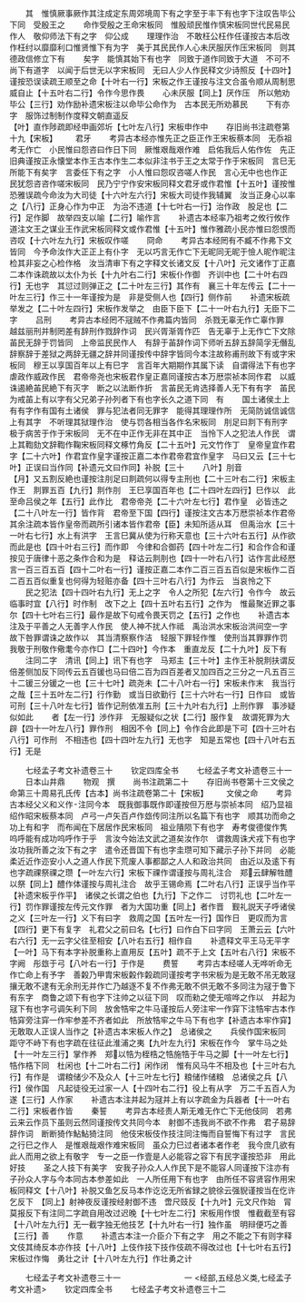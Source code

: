 <!-- { "loadSidebar": true } -->
　　其　惟慎厥事厥作其注成定东周郊境周下有之字至于丰下有也字下注叹告毕公下同　受殷王之
　　命作受殷之王命宋板同　惟殷顽民惟作慎宋板同世代民易民作人　敬仰师法下有之字　仰公成
　　理理作治　不敢枉公枉作任谨按古本后改作枉纣以靡靡利口惟贤惟下有为字　美于其民民作人心未厌服厌作压宋板同　则其德政信修立下有
　　矣字　能慎其始下有也字　同致于道作同致于大道　不可不尚下有道字　以闻于后世无以字宋板同　无曰人少人作民释文少诗照反【十四叶】谨按恐误读疏王顺至之命【十叶右一行】宋板之作王谨按与注文合虽令顺从周制思威自止【十五叶右二行】令作今思作畏
　　心未厌服【同上】厌作压　所以勉劝毕公【三行】劝作励补遗宋板注以命毕公命作为　古本民无所劝慕民
　　下有亦字　服饰过制制作度释文朝直遥反　　　　　　　　　　　　　　　　　　　　　　【叶】直作陟疏即经申画郊圻【七叶左八行】宋板申作中
　　存旧尚书注疏卷第十九【宋板】
　　君牙
　　考异古本经亦惟先正之臣正作王宋板蔡本同　无忝祖考无作亡　小民惟曰怨咨曰作日下同　厥惟艰哉艰作难　启佑我后人佑作佐　先正旧典谨按正永懐堂本作王古本作生二本似非注书于王之太常于作于宋板同　言巳无所能下有矣字　言委任下有之字　小人惟曰怨叹咨嗟人作民　言心无中也也作正　民犹怨咨咨作嗟宋板同　民乃宁宁作安宋板同释文君牙或作君惟【十五叶】谨按惟恐雅误疏今命汝为大司徒【十六叶左六行】宋板大司徒作我辅翼　汝当正身心以率之【八行】正身心作为中正　为治不违道【十七叶右一行】治作政　股足也【二行】足作脚　故举四支以喻【二行】喻作言
　　补遗古本经率乃祖考之攸行攸作道注文王之谋业王作武宋板同释文或作君惟【十五叶】惟作雅疏小民亦惟曰怨恨而咨叹【十六叶左九行】宋板叹作嗟
　　冏命
　　考异古本经罔有不臧不作弗下文皆同　今予命汝作大正正上有仆字　无以巧言无作亡下无昵同无昵于憸人昵作昵注检其非妄之心检作格　汝当清审下有之字释文长诸文反【十八叶】元文诸作丁正嘉二本作诛疏故以太仆为长【十九叶右二行】宋板仆作御　齐训中也【二十叶右四行】无也字　其愆过则弹正之【二十叶左三行】其作有　襄三十年左传云【二十一叶左三行】作三十一年谨按为是　非是受侧人也【四行】侧作前
　　补遗宋板疏举发之【二十叶左四行】宋板作发举之　由臣下臣下【二十一叶右九行】无臣下二字
　　吕刑
　　考异古本经罔不冦贼不作弗篇内皆同　杀戮无辜无作亡辜作罪　越兹丽刑并制罔差有辞刑作戮辞作词　民兴胥渐胥作匹　告无辜于上无作亡下文除苖民无辞于罚皆同　上帝监民民作人　有辞于苖辞作词下师听五辞五辞简孚无僭乱辞察辞于差狱之两辞无疆之辞并同谨按传中辞字皆同今本注故称甫刑故下有或字宋板同　穆王以享国百年以上有巳字　言百年大期期作其属下读　自谓得法下有也字　虐政作威政作民　君帝帝尧也宋板君作皇正嘉同谨按古本万厯崇祯本同作君　以威诛遏絶苖民絶下有灭字　断之以法断作折　言苖民无肯选择善人无下有有字　苖民为戒苖上有以字有父兄弟子孙列者下有也字长久之道下同　有
　　国土诸侯土上有有字作有国有土诸侯　罪与犯法者同无罪字　能得其理理作所　无简防诚信诚信上有其字　不听理其狱理作治　使与罚各相当各作名宋板同　刖足曰剕下有刑字　极于病苦于作于宋板同　无不在中正作无非在其中正　当怜下人之犯法人作民　谓上其鞫劾文辞鞫作鞠宋板同释文椓竹角反【二十五叶】元文竹作丁　皇帝皇宜作君字【二十六叶】作君宜作皇字谨按正嘉二本作君帝君宜作皇字　马曰又云【三十七叶】正误曰当作同【补遗元文曰作同】补脱【三十
　　八叶】刖音　　　　　　　【月】又五割反絶也谨按注刖足曰剕疏何以得专主刑也【二十三叶右二行】宋板主作王　剕罪五百【九行】剕作刖　王巳享国百年也【二十四叶左四行】巳作以　此至命吕侯之年【五行】此作比　君帝帝尧【二十六叶左七行】君作皇　必皆违之【二十八叶左一行】皆作背　君帝至下国【四行】谨按注文古本万厯崇祯本作君帝其余注疏本皆作皇帝而疏所引诸本皆作君帝【臣】未知所适从耳　但禹治水【三十一叶右七行】水上有洪字　王言巳冀从使为行称天意也【三十六叶右五行】从作欲　而此是也【四十叶右三行】而作即　今律和合御药【四十叶左二行】和合作合和谨按见于唐律十恶之条作合和为是　释诂云剕刖也【四十一叶右八行】诂作言此经厯言一百三百五百【四十二叶右一行】谨按正嘉二本作二百三百五百似是宋板作二百二百五百似重复也何得为轻赃亦备【四十三叶右八行】为作云　当哀怜之下
　　民之犯法【四十四叶右九行】无上之字　令人之所犯【左六行】令作今　故云临事时宜【八行】时作制　改下之上【四十五叶右五行】之作为　惟最聚近罪之事尔【四十七叶右三行】最作是故下句戒令畏天罚之【五行】之作也
　　补遗古本注及于平善之人无善字人作民　使人神不扰人作祗　禹治洪水宋板治洪间空一字　故下咎罪谓诛之故作以　其当清察察作洁　轻服下罪轻作惟　使刑当其罪罪作罚　我敬于刑敬作儆耄今亦作□【二十四叶】今作本　重直龙反【二十九叶】反下有
　　注同二字　清讯【同上】讯下有也字　马郑主【三十叶】主作王补脱剕扶谓反倍差侧加反下同传云五百锾也马曰倍二百为四百差者又加四百之三分之一凡五百三十二锾三分锾之一也【三十七叶】疏尧未【二十八叶右一行】宋板未作末　我当行之哉【三十五叶左二行】行作勤　或当日欲勤行【三十六叶右一行】日作曰　或皆可刑【三十八叶左七行】皆作记刑依准五刑【三十九叶右九行】上刑作罪　事渉疑似如此
　　者【左一行】渉作非　无服疑似之状【二行】服作复　故谓死罪为大辟【四十一叶左八行】罪作刑　相因不令【同上】令作合此即是下可【四十三叶右八行】可作刑　不相违也【四十四叶左九行】无也字　知是五常也【四十八叶右五行】无是

　　七经孟子考文补遗卷三十
　　钦定四库全书
　　七经孟子考文补遗卷三十一
　　日本山井鼎
　　物观　撰
　　尚书注疏第二十
　　存旧尚书卷第十三文侯之命第三十周易孔氏传【古本】尚书注疏卷第二十【宋板】
　　文侯之命
　　考异古本经父义和义作注同今本　既我御事既作即谨按但万厯与崇祯本同　绍乃显祖绍作昭宋板蔡本同　卢弓一卢矢百卢作玈传同注所以名篇下有也字　顺其功而命之功上有和字　而布闻在下居居作民宋板同　祖业隤陨下有也字　寿考俊德俊作隽　呜呼能有成功呜呼作于乎　言汝今始法文武之道矣汝作尔　谓救周诛犬戎下有也字汝功我所善之汝下有之字　遣令还晋国下有也字圭瓒可知下藏示子孙下并同　必能柔近近作迩安小人之道人作民下荒废人事都鄙之人人和政治共同　由近以及逺下有也字疏祼祭祼之瓒【一叶左六行】宋板下祼作谓谨按与周礼注合　郑云肆解牲醴以祭【同上】醴作体谨按与周礼注合　故乎王锡命焉【二叶右八行】正误乎当作平【补遗宋板乎作平】　诸侯之长谓之伯也【九行】下之作二　讨罚礼也【二叶左一行】罚作罪谨按左传元文作罪　者为大国功重【同上】者作晋　觐礼説天子呼诸侯之义【三叶左一行】义下有曰字　救周之国【五叶左一行】国作日　更叹而为言【四行】更下有复字　礼君父之前曰名【七行】曰作白下曰字同　王萧云云【六叶右六行】无一云字父往至相安【八叶右五行】相作自
　　补遗释文平王马无平字【一叶】马下有本字补脱重称上直用反【五叶】疏不于上文【五叶右八行】宋板不字阙　彤玈于弓【八叶右一行】于作是
　　费誓
　　考异古本经嗟人无哗听命无作亡命上有予字　善糓乃甲胄宋板糓作糓疏同谨按考字书宋板为是无敢不吊无敢冦攘无敢不逮有无余刑无并作亡乃越逐不复不作弗无敢不供无敢不多同注为冦于鲁下有东字　商鲁之颂下有也字下注帅之以征下同　叹而勑之使无喧哗之作以　并起为冦下有也字弓调矢利下同　放舍牿牢之牛马谨按后人旁注牢一作穽下注牿牢古本作牿穽旁注穽一作牢参差不齐者如此　所放牿牢之牛马下有也字【补遗古本牢作穽】无敢取人正误人当作之【补遗古本宋板人作之】　总诸侯之
　　兵侯作国宋板同　距守不峙下有也字疏在往征此淮浦之夷【九叶左九行】宋板在作今　掌牛马之处【十一叶左三行】掌作养　郑以牿为桎梏之牿施牿于牛马之脚【十一叶左七行】牿作梏下同　杜闲也【十二叶右二行】闲作闭　惟有风马牛不相及也【十三叶右九行】有作是　谓粮储少不及众人【十三叶左七行】粮储作储粮　总诸侯之兵【八行】侯作国　凡起徒役无过家一人【十四叶右二行】役上有从字　万二千五百人为遂【三行】人作家
　　补遗古本注并起为冦并上有以字疏金为兵器者【十一叶右二行】宋板者作皆
　　秦誓
　　考异古本经责人斯无难无作亡下无他伎同　若弗云来云作员下虽则云然同谨按传文共同今本　射御不违我尚不欲不作弗　君子易辞辞作词　断断猗作鮎鮎猗注同　他伎宋板伎作技注同注悔而自誓悔下有过字　言民之行巳之作人　是惟艰哉艰作难宋板同　虽众力巳过者诸本者作老　我今庶几欲有此人而用之欲上有敬字　专一之臣一作壹是人必能容之容下有民字谨按恐非　用此好技
　　圣之人技下有美字　安我子孙众人人作民下是不能容人同谨按下注亦有子孙众人字与今本同古本参差如此　一人所任用下有也字　由所任不容贤容作用宋板同释文【十八叶】补脱又鱼乞反马本作讫讫无所省録之貌徐云强貎谨按当在仡许乞反下　【同上】射神夜反谨按经射御不违　啻尺豉反【十九叶】元文尺作始　冐莫报反下有注同二字疏自用改过迟晚【十七叶左二行】宋板用作恨　惟截截至有容【十八叶左九行】无一截字独无他技艺【十九叶右一行】独作虽　明辩便巧之善【三行】善
　　作意
　　补遗古本注一介臣介下有之字　用之不能之下有则字释文伎其绮反本亦作技【十八叶】上伎作技下技作伎疏不得改过也【十七叶右五行】宋板过作悔　勇壮之计【十八叶左九行】作壮勇之计




　　七经孟子考文补遗卷三十一　　　　　　　　一
<经部,五经总义类,七经孟子考文补遗>
　　钦定四库全书
　　七经孟子考文补遗卷三十二
